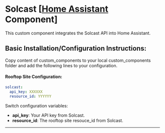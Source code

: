 # Solcast [[Home Assistant](https://www.home-assistant.io/) Component]
This custom component integrates the Solcast API into Home Assistant.

## Basic Installation/Configuration Instructions:
Copy content of custom_components to your local custom_components folder and add the following lines to your configuration.

#### Rooftop Site Configuration:
```yaml
solcast:
  api_key: XXXXXX
  resource_id: YYYYYY
```
Switch configuration variables:
* **api_key**: Your API key from Solcast.
* **resource_id**: The rooftop site resouce_id from Solcast.

<hr>

